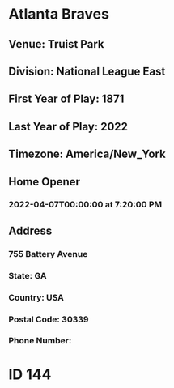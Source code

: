 # Atlanta Braves
## Venue: Truist Park
## Division: National League East
## First Year of Play: 1871
## Last Year of Play: 2022
## Timezone: America/New_York
## Home Opener
### 2022-04-07T00:00:00 at 7:20:00 PM
## Address
### 755 Battery Avenue
### State: GA
### Country: USA
### Postal Code: 30339
### Phone Number: 
# ID 144